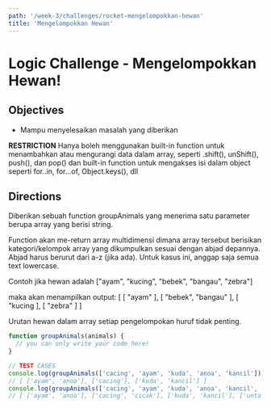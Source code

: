 ```yaml
---
path: '/week-3/challenges/rocket-mengelompokkan-hewan'
title: 'Mengelompokkan Hewan'
---
```


# Logic Challenge - Mengelompokkan Hewan!

## Objectives

- Mampu menyelesaikan masalah yang diberikan

**RESTRICTION**
Hanya boleh menggunakan built-in function untuk menambahkan atau mengurangi data dalam array, seperti .shift(), unShift(), push(), dan pop() dan built-in function untuk mengakses isi dalam object seperti for..in, for...of, Object.keys(), dll

## Directions

Diberikan sebuah function groupAnimals yang menerima satu parameter berupa array yang berisi string.

Function akan me-return array multidimensi dimana array tersebut berisikan kategori/kelompok array yang dikumpulkan sesuai dengan abjad depannya. Abjad harus berurut dari a-z (jika ada). Untuk kasus ini, anggap saja semua text lowercase.

Contoh jika hewan adalah ["ayam", "kucing", "bebek", "bangau", "zebra"]

maka akan menampilkan output: [ [ "ayam" ], [ "bebek", "bangau" ], [ "kucing ], [ "zebra" ] ]

Urutan hewan dalam array setiap pengelompokan huruf tidak penting.

```JavaScript
function groupAnimals(animals) {
  // you can only write your code here!
}

// TEST CASES
console.log(groupAnimals(['cacing', 'ayam', 'kuda', 'anoa', 'kancil']));
// [ ['ayam', 'anoa'], ['cacing'], ['kuda', 'kancil'] ]
console.log(groupAnimals(['cacing', 'ayam', 'kuda', 'anoa', 'kancil', 'unta', 'cicak' ]));
// [ ['ayam', 'anoa'], ['cacing', 'cicak'], ['kuda', 'kancil'], ['unta'] ]
```
